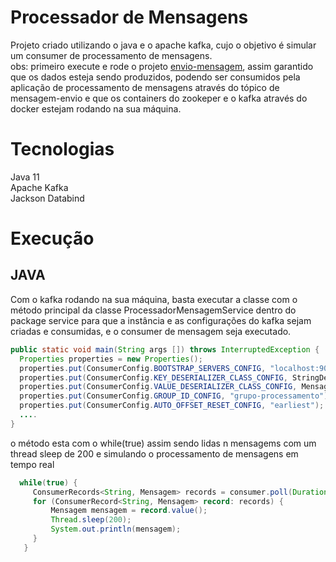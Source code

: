 # Processador de Mensagens

Projeto criado utilizando o java e o apache kafka, cujo o objetivo é simular um consumer de processamento de mensagens.\
obs: primeiro execute e rode o projeto [envio-mensagem](https://github.com/rddeveloper/envio-mensagem), assim garantido que os dados esteja sendo produzidos, podendo ser consumidos pela aplicação de processamento de mensagens através do tópico de mensagem-envio e que os containers do zookeper e o kafka através do docker estejam rodando na sua máquina.

# Tecnologias

Java 11\
Apache Kafka\
Jackson Databind

# Execução
## JAVA
Com o kafka rodando na sua máquina, basta executar a classe com o método principal da classe ProcessadorMensagemService dentro do package service para que a instância e as configurações do kafka sejam criadas e consumidas, e o consumer de mensagem seja executado.

```Java
public static void main(String args []) throws InterruptedException {
  Properties properties = new Properties();
  properties.put(ConsumerConfig.BOOTSTRAP_SERVERS_CONFIG, "localhost:9092");
  properties.put(ConsumerConfig.KEY_DESERIALIZER_CLASS_CONFIG, StringDeserializer.class.getName());
  properties.put(ConsumerConfig.VALUE_DESERIALIZER_CLASS_CONFIG, MensagemDeserializer.class.getName());
  properties.put(ConsumerConfig.GROUP_ID_CONFIG, "grupo-processamento");
  properties.put(ConsumerConfig.AUTO_OFFSET_RESET_CONFIG, "earliest");
  ....
}
```
o método esta com o while(true) assim sendo lidas n mensagems com um thread sleep de 200 e simulando o processamento de mensagens em tempo real
```Java
  while(true) {
     ConsumerRecords<String, Mensagem> records = consumer.poll(Duration.ofMillis(200));
     for (ConsumerRecord<String, Mensagem> record: records) {
         Mensagem mensagem = record.value();
         Thread.sleep(200);
         System.out.println(mensagem);
     }
   }
```

